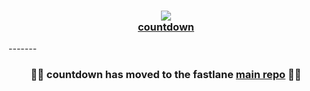 <h3 align="center">
  <a href="https://github.com/fastlane/fastlane">
    <img src="https://raw.githubusercontent.com/fastlane/fastlane/master/fastlane/assets/fastlane_text.png" />
    <br />
    countdown
  </a>
</h3>
-------
<h3 align="center">💎🚀 <b>countdown</b> has moved to the <b>fastlane</b> <a href='https://github.com/fastlane/fastlane/tree/master/countdown'>main repo</a> 🚀💎</h2>